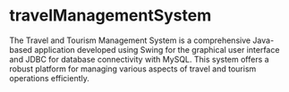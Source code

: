 # travelManagementSystem
The Travel and Tourism Management System is a comprehensive Java-based application developed using Swing for the graphical user interface and JDBC for database connectivity with MySQL. This system offers a robust platform for managing various aspects of travel and tourism operations efficiently.
